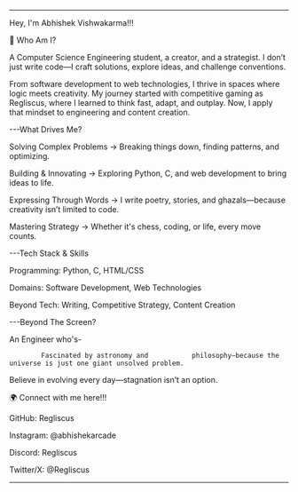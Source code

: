 
---

Hey, I'm Abhishek Vishwakarma!!!

🔹 Who Am I?

A Computer Science Engineering student, a creator, and a strategist. I don’t just write code—I craft solutions, explore ideas, and challenge conventions.

From software development to web technologies, I thrive in spaces where logic meets creativity. My journey started with competitive gaming as Regliscus, where I learned to think fast, adapt, and outplay. Now, I apply that mindset to engineering and content creation.

---What Drives Me?

Solving Complex Problems → Breaking things down, finding patterns, and optimizing.

Building & Innovating → Exploring Python, C, and web development to bring ideas to life.

Expressing Through Words → I write poetry, stories, and ghazals—because creativity isn’t limited to code.

Mastering Strategy → Whether it's chess, coding, or life, every move counts.

---Tech Stack & Skills

Programming: Python, C, HTML/CSS

Domains: Software Development, Web Technologies

Beyond Tech: Writing, Competitive Strategy, Content Creation


---Beyond The Screen?

An Engineer who's-

            Fascinated by astronomy and           philosophy—because the universe is just one giant unsolved problem.

Believe in evolving every day—stagnation isn’t an option.


🌍 Connect with me here!!!

GitHub: Regliscus

Instagram: @abhishekarcade

Discord: Regliscus

Twitter/X: @Regliscus

-----------------------------------------------
